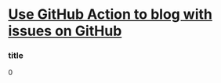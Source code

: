 # [Use GitHub Action to blog with issues on GitHub](https://github.com/pillarliang/blog/issues/1)

### title
0